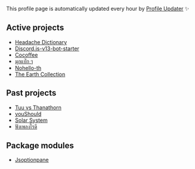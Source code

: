 This profile page is automatically updated every hour by [Profile Updater](https://github.com/narze/profile-updater) ✨

<!--%%% PROFILE UPDATER (Tin-Tinnaphat/profile-updater) : START %%%-->
## Active projects

- [Headache Dictionary](https://github.com/Tin-Tinnaphat/AnyDictionary)
- [Discord.js-v13-bot-starter](https://github.com/Tin-Tinnaphat/Discord.js-v13-bot-starter)
- [Cocoffee](https://github.com/Tin-Tinnaphat/Goshawk)
- [มุกแป๊ก ๆ](https://github.com/Tin-Tinnaphat/MukPakPak)
- [Nohello-th](https://github.com/Tin-Tinnaphat/nohello-th)
- [The Earth Collection](https://github.com/Tin-Tinnaphat/Record-of-the-Earth)

## Past projects

- [Tuu vs Thanathorn](https://github.com/Tin-Tinnaphat/earn-vs-jeab)
- [youShould](https://github.com/Tin-Tinnaphat/shouldYou)
- [Solar System](https://github.com/Tin-Tinnaphat/THREE.js-solar-system)
- [ฟังเพลงไรดี](https://github.com/Tin-Tinnaphat/What-Should-I-Listen)

## Package modules

- [Jsoptionpane](https://github.com/Tin-Tinnaphat/JSOptionPane)

<!--%%% PROFILE UPDATER (Tin-Tinnaphat/profile-updater) : END %%%-->

